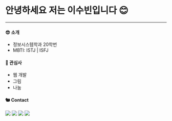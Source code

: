 # 안녕하세요 저는 이수빈입니다 😊

---

#### 😎 소개

- 정보시스템학과 20학번
- MBTI: ISTJ | ISFJ

#### 🌺 관심사

- 웹 개발
- 그림
- 나눔

#### 🐿️ Contact

<a href="https://www.instagram.com/su_bin4813"><img src="https://img.shields.io/badge/Instagram-E4405F?style=flat-square&logo=Instagram&logoColor=white"/></a>
<a href="https://github.com/Stephanie9349"><img src="https://img.shields.io/badge/GitHub-181717?style=flat-square&logo=GitHub&logoColor=white"/></a>
<a href="mailto:supiao0123@hanyang.ac.kr"><img src="https://img.shields.io/badge/Gmail-EA4335?style=flat-square&logo=Gmail&logoColor=white"/></a>
<a href="https://grafolio.naver.com/supiao9349"><img src="https://img.shields.io/badge/-Grafolio-2DB400" /></a>
